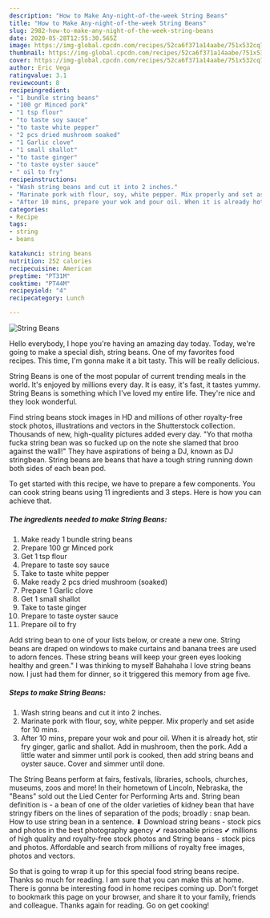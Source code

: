 ```yaml
---
description: "How to Make Any-night-of-the-week String Beans"
title: "How to Make Any-night-of-the-week String Beans"
slug: 2982-how-to-make-any-night-of-the-week-string-beans
date: 2020-05-28T12:55:30.565Z
image: https://img-global.cpcdn.com/recipes/52ca6f371a14aabe/751x532cq70/string-beans-recipe-main-photo.jpg
thumbnail: https://img-global.cpcdn.com/recipes/52ca6f371a14aabe/751x532cq70/string-beans-recipe-main-photo.jpg
cover: https://img-global.cpcdn.com/recipes/52ca6f371a14aabe/751x532cq70/string-beans-recipe-main-photo.jpg
author: Eric Vega
ratingvalue: 3.1
reviewcount: 8
recipeingredient:
- "1 bundle string beans"
- "100 gr Minced pork"
- "1 tsp flour"
- "to taste soy sauce"
- "to taste white pepper"
- "2 pcs dried mushroom soaked"
- "1 Garlic clove"
- "1 small shallot"
- "to taste ginger"
- "to taste oyster sauce"
- " oil to fry"
recipeinstructions:
- "Wash string beans and cut it into 2 inches."
- "Marinate pork with flour, soy, white pepper. Mix properly and set aside for 10 mins."
- "After 10 mins, prepare your wok and pour oil. When it is already hot, stir fry ginger, garlic and shallot. Add in mushroom, then the pork. Add a little water and simmer until pork is cooked, then add string beans and oyster sauce. Cover and simmer until done."
categories:
- Recipe
tags:
- string
- beans

katakunci: string beans 
nutrition: 252 calories
recipecuisine: American
preptime: "PT31M"
cooktime: "PT44M"
recipeyield: "4"
recipecategory: Lunch

---
```



![String Beans](https://img-global.cpcdn.com/recipes/52ca6f371a14aabe/751x532cq70/string-beans-recipe-main-photo.jpg)

Hello everybody, I hope you're having an amazing day today. Today, we're going to make a special dish, string beans. One of my favorites food recipes. This time, I'm gonna make it a bit tasty. This will be really delicious.

String Beans is one of the most popular of current trending meals in the world. It's enjoyed by millions every day. It is easy, it's fast, it tastes yummy. String Beans is something which I've loved my entire life. They're nice and they look wonderful.

Find string beans stock images in HD and millions of other royalty-free stock photos, illustrations and vectors in the Shutterstock collection. Thousands of new, high-quality pictures added every day. &#34;Yo that motha fucka string bean was so fucked up on the note she slamed that broo against the wall!&#34; They have aspirations of being a DJ, known as DJ stringbean. String beans are beans that have a tough string running down both sides of each bean pod.


To get started with this recipe, we have to prepare a few components. You can cook string beans using 11 ingredients and 3 steps. Here is how you can achieve that.

<!--inarticleads1-->

##### The ingredients needed to make String Beans:

1. Make ready 1 bundle string beans
1. Prepare 100 gr Minced pork
1. Get 1 tsp flour
1. Prepare to taste soy sauce
1. Take to taste white pepper
1. Make ready 2 pcs dried mushroom (soaked)
1. Prepare 1 Garlic clove
1. Get 1 small shallot
1. Take to taste ginger
1. Prepare to taste oyster sauce
1. Prepare  oil to fry


Add string bean to one of your lists below, or create a new one. String beans are draped on windows to make curtains and banana trees are used to adorn fences. These string beans will keep your green eyes looking healthy and green.&#34; I was thinking to myself Bahahaha I love string beans now. I just had them for dinner, so it triggered this memory from age five. 

<!--inarticleads2-->

##### Steps to make String Beans:

1. Wash string beans and cut it into 2 inches.
1. Marinate pork with flour, soy, white pepper. Mix properly and set aside for 10 mins.
1. After 10 mins, prepare your wok and pour oil. When it is already hot, stir fry ginger, garlic and shallot. Add in mushroom, then the pork. Add a little water and simmer until pork is cooked, then add string beans and oyster sauce. Cover and simmer until done.


The String Beans perform at fairs, festivals, libraries, schools, churches, museums, zoos and more! In their hometown of Lincoln, Nebraska, the &#34;Beans&#34; sold out the Lied Center for Performing Arts and. String bean definition is - a bean of one of the older varieties of kidney bean that have stringy fibers on the lines of separation of the pods; broadly : snap bean. How to use string bean in a sentence. ⬇ Download string beans - stock pics and photos in the best photography agency ✔ reasonable prices ✔ millions of high quality and royalty-free stock photos and String beans - stock pics and photos. Affordable and search from millions of royalty free images, photos and vectors. 

So that is going to wrap it up for this special food string beans recipe. Thanks so much for reading. I am sure that you can make this at home. There is gonna be interesting food in home recipes coming up. Don't forget to bookmark this page on your browser, and share it to your family, friends and colleague. Thanks again for reading. Go on get cooking!
